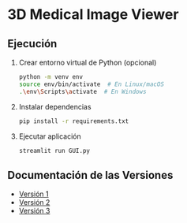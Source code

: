 # 3D Medical Image Viewer

## Ejecución

1. Crear entorno virtual de Python (opcional)
    ```sh
    python -m venv env
    source env/bin/activate  # En Linux/macOS
    .\env\Scripts\activate  # En Windows
    ```

2. Instalar dependencias
    ```sh
    pip install -r requirements.txt
    ```

3. Ejecutar aplicación
    ```sh
    streamlit run GUI.py
    ```

## Documentación de las Versiones

- [Versión 1](https://docs.google.com/document/d/1YM7mNBJoz8xN0_LKeNm8CBOefBQY-Iv2IR2fW-5PgGc/edit)
- [Versión 2](https://docs.google.com/document/d/1USTrg8AUiQxrDTMdT5ZGvLC_7QcHLRllxbYJTDfz2i8/edit)
- [Versión 3](https://docs.google.com/document/d/1oEB6R3J0JI_CDdqWVe-LS5WLSk5NryuMLzoUXHuO_xs/edit)
